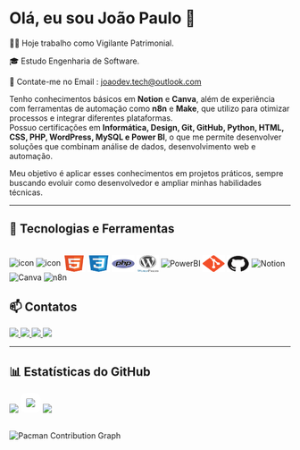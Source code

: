 # Olá, eu sou João Paulo 🍃

🧑‍💼  Hoje trabalho como Vigilante Patrimonial.

🎓  Estudo Engenharia de Software.

📩  Contate-me no Email : joaodev.tech@outlook.com

Tenho conhecimentos básicos em **Notion** e **Canva**, além de experiência com ferramentas de automação como **n8n** e **Make**, que utilizo para otimizar processos e integrar diferentes plataformas.  
Possuo certificações em **Informática, Design, Git, GitHub, Python, HTML, CSS, PHP, WordPress, MySQL e Power BI**, o que me permite desenvolver soluções que combinam análise de dados, desenvolvimento web e automação.  

Meu objetivo é aplicar esses conhecimentos em projetos práticos, sempre buscando evoluir como desenvolvedor e ampliar minhas habilidades técnicas.

---

## 🚀 Tecnologias e Ferramentas

<div style="display: inline_block"><br>


  <!-- Desenvolvimento Web -->
  <img src="https://techstack-generator.vercel.app/python-icon.svg" alt="icon" width="43" height="43" />
  <img src="https://techstack-generator.vercel.app/mysql-icon.svg" alt="icon" width="43" height="43" />
  <img align="center" alt="HTML" height="30" width="40" src="https://raw.githubusercontent.com/devicons/devicon/master/icons/html5/html5-original.svg">
  <img align="center" alt="CSS" height="30" width="40" src="https://raw.githubusercontent.com/devicons/devicon/master/icons/css3/css3-original.svg">
  <img align="center" alt="PHP" height="30" width="40" src="https://raw.githubusercontent.com/devicons/devicon/master/icons/php/php-original.svg">
  <img align="center" alt="WordPress" height="30" width="40" src="https://raw.githubusercontent.com/devicons/devicon/master/icons/wordpress/wordpress-original.svg">
  <img align="center" alt="PowerBI" height="30" width="40" src="https://img.icons8.com/color/48/000000/power-bi.png"/>
  <img align="center" alt="Git" height="30" width="40" src="https://raw.githubusercontent.com/devicons/devicon/master/icons/git/git-original.svg">
  <img align="center" alt="GitHub" height="30" width="40" src="https://raw.githubusercontent.com/devicons/devicon/master/icons/github/github-original.svg">

   <!-- Ferramentas de Produtividade -->
  <img align="center" alt="Notion" height="30" width="40" src="https://cdn.jsdelivr.net/gh/devicons/devicon/icons/notion/notion-original.svg" />
  <img align="center" alt="Canva" height="40" width="40" src="https://img.icons8.com/color/48/000000/canva.png"/>
  <img align="center" alt="n8n" height="30" width="40" src="https://avatars.githubusercontent.com/u/45487711?s=200&v=4"/>
  </div>



## 📫 Contatos
<!-- Outlook -->
<div>
  <a href="mailto:joaodev.tech@outlook.com">
    <img src="https://img.shields.io/badge/Outlook-0078D4?style=for-the-badge&logo=microsoft-outlook&logoColor=white">
  </a>
  
  <!-- Whatsapp -->
  <a href="https://wa.me/5511952854749">
    <img src="https://img.shields.io/badge/WhatsApp-25D366?style=for-the-badge&logo=whatsapp&logoColor=white">
  </a>
  
  <!-- Github -->
 </a>
  <a href="https://github.com/Joaodevtech" target="_blank">
    <img src="https://img.shields.io/badge/GitHub-100000?style=for-the-badge&logo=github&logoColor=white">
  </a>
  
  <!-- LinkedIn -->
  <a href="https://www.linkedin.com/in/SEU-LINKEDIN" target="_blank">
    <img src="https://img.shields.io/badge/-LinkedIn-%230077B5?style=for-the-badge&logo=linkedin&logoColor=white">
  </a>
  
</div>

---

## 📊 Estatísticas do GitHub


<div>
  <img height="150em" src="https://github-readme-stats.vercel.app/api?username=joaopaulosouzas&show_icons=true&theme=dark&include_all_commits=true&count_private=true"/>
  <img 
  height="150em" 
  src="https://media1.giphy.com/media/v1.Y2lkPTc5MGI3NjExYndtem9mY2xiMjk2dG15enBoZDhrMWcyZ2s2d2FmajBzajhlMDQ1MiZlcD12MV9pbnRlcm5hbF9naWZfYnlfaWQmY3Q9Zw/xj160ha5VexzEtEdH6/giphy.gif"
  style="border: 10px solid #FFFFFF; border-radius: 12px;"
/>


  <img height="150em" src="https://github-readme-stats.vercel.app/api/top-langs/?username=joaopaulosouzas&layout=compact&langs_count=16&theme=dark"/>
  
</div>

##

<picture>
  <source media="(prefers-color-scheme: dark)" srcset="https://raw.githubusercontent.com/joaodevtech/joaodevtech/output/pacman-contribution-graph-dark.svg">
  <source media="(prefers-color-scheme: light)" srcset="https://raw.githubusercontent.com/joaodevtech/joaodevtech/output/pacman-contribution-graph.svg">
  <img alt="Pacman Contribution Graph" src="https://raw.githubusercontent.com/joaodevtech/joaodevtech/output/pacman-contribution-graph.svg">
</picture>

